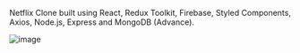 Netflix Clone built using React, Redux Toolkit, Firebase, Styled Components, Axios, Node.js, Express and MongoDB (Advance).

![image](https://user-images.githubusercontent.com/115583767/229892044-70fbe1ee-c333-4743-937d-c1183651d037.png)

